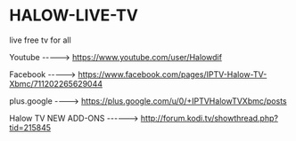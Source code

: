 # HALOW-LIVE-TV
live free tv for all 


Youtube -----> https://www.youtube.com/user/Halowdif



Facebook -----> https://www.facebook.com/pages/IPTV-Halow-TV-Xbmc/711202265629044


plus.google ----> https://plus.google.com/u/0/+IPTVHalowTVXbmc/posts


Halow TV NEW ADD-ONS ------> http://forum.kodi.tv/showthread.php?tid=215845
